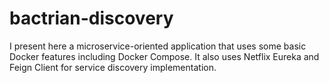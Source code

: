 # bactrian-discovery
I present here a microservice-oriented application that uses some basic Docker features including Docker Compose. It also uses Netflix Eureka and Feign Client for service discovery implementation.
